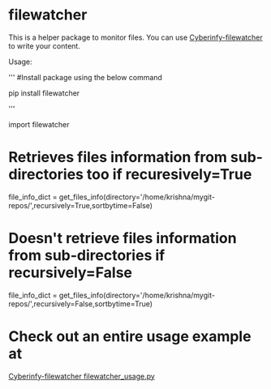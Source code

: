 # filewatcher

This is a helper package to monitor files. You can use
[Cyberinfy-filewatcher](https://github.com/cyberinfy/Tools/blob/master/filewatcher/filewatcher_usage.py)
to write your content.

Usage:

''' 
#Install package using the below command

pip install filewatcher

'''


import filewatcher


# Retrieves files information from sub-directories too if recuresively=True
file_info_dict = get_files_info(directory='/home/krishna/mygit-repos/',recursively=True,sortbytime=False)

# Doesn't retrieve files information from sub-directories if recursively=False
file_info_dict = get_files_info(directory='/home/krishna/mygit-repos/',recursively=False,sortbytime=True)

# Check out an entire usage example at 
[Cyberinfy-filewatcher filewatcher_usage.py](https://github.com/cyberinfy/Tools/blob/master/filewatcher/filewatcher_usage.py)
